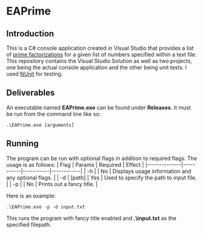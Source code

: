 # EAPrime

## Introduction
This is a C# console application created in Visual Studio that provides a list of [prime factorizations](https://www.mathsisfun.com/prime-factorization.html) for a given list of numbers specified within a text file.
This repository contains the Visual Studio Solution as well as two projects, one being the actual console application and the other being unit tests. I used [NUnit](https://nunit.org/) for testing.

## Deliverables
An executable named **EAPrime.exe** can be found under **Releases**. It must be run from the command line like so:
```
.\EAPrime.exe [arguments]
```

## Running
The program can be run with optional flags in addition to required flags. The usage is as follows:
| Flag         | Params    | Required  | Effect     |
|--------------|-----------|-----------|------------|
| -h           |           | No        | Displays usage information and any optional flags.        |
| -d           | [path]    | Yes       | Used to specify the path to input file.        |
| -p           |           | No        | Prints out a fancy title.        |

Here is an example:
```
.\EAPrime.exe -p -d input.txt
```
This runs the program with fancy title enabled and **.\input.txt** as the specified filepath.
